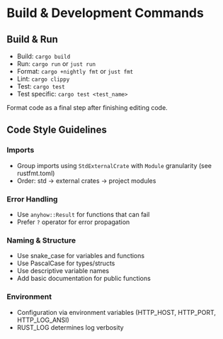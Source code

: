 # Build & Development Commands

## Build & Run

- Build: `cargo build`
- Run: `cargo run` or `just run`
- Format: `cargo +nightly fmt` or `just fmt`
- Lint: `cargo clippy`
- Test: `cargo test`
- Test specific: `cargo test <test_name>`

Format code as a final step after finishing editing code.

## Code Style Guidelines

### Imports

- Group imports using `StdExternalCrate` with `Module` granularity (see rustfmt.toml)
- Order: std → external crates → project modules

### Error Handling

- Use `anyhow::Result` for functions that can fail
- Prefer `?` operator for error propagation

### Naming & Structure

- Use snake_case for variables and functions
- Use PascalCase for types/structs
- Use descriptive variable names
- Add basic documentation for public functions

### Environment

- Configuration via environment variables (HTTP_HOST, HTTP_PORT, HTTP_LOG_ANSI)
- RUST_LOG determines log verbosity
